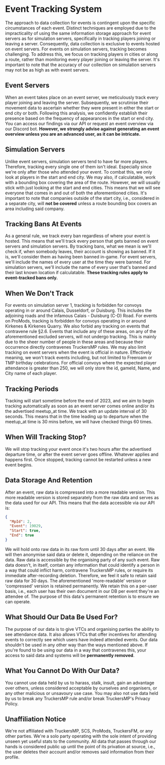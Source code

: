 # Event Tracking System

The approach to data collection for events is contingent upon the specific circumstances of each event. Distinct techniques are employed due to the impracticality of using the same information storage approach for event servers as for simulation servers, specifically in tracking players joining or leaving a server. Consequently, data collection is exclusive to events hosted on event servers. For events on simulation servers, tracking becomes challenging. To address this, we focus on tracking players in cities or along a route, rather than monitoring every player joining or leaving the server. It's important to note that the accuracy of our collection on simulation servers may not be as high as with event servers.

## Event Servers

When an event takes place on an event server, we meticulously track every player joining and leaving the server. Subsequently, we scrutinise their movement data to ascertain whether they were present in either the start or end city or both. Following this analysis, we confidently establish their presence based on the frequency of appearances in the start or end city. You can access our findings via our API or request an event overview via our Discord bot. **However, we strongly advise against generating an event overview unless you are an advanced user, as it can be intricate.**

## Simulation Servers

Unlike event servers, simulation servers tend to have far more players. Therefore, tracking every single one of them isn't ideal. Especially since we're only after those who attended your event. To combat this, we only look at players in the start and end city. We may also, if calculatable, work with a bounding box covering the area of the route. However, we will usually stick with just looking at the start and end cities. This means that we will see everyone that comes in and out of both the aforementioned cities. It's important to note that companies outside of the start city, i.e., considered in a separate city, will **not be covered** unless a route bounding box covers an area including said company.

## Tracking Bans At Events

As a general rule, we track every ban regardless of where your event is hosted. This means that we'll track every person that gets banned on event servers and simulation servers. By tracking bans, what we mean is we'll check if, when somebody leaves, their account is showing as banned. If it is, we'll consider them as having been banned in-game. For event servers, we'll include the names of every user at the time they were banned. For simulation servers, we'll include the name of every user that's banned and their last known location if calculatable. **These tracking rules apply to event-tracked bans only.**

## When We Don't Track

For events on simulation server 1, tracking is forbidden for convoys operating in or around Calais, Dusseldorf, or Duisburg. This includes the adjoining roads and the infamous Calais - Duisburg (C-D) Road. For events on ProMods, tracking is forbidden for convoys operating in or around Kirkenes & Kirkenes Quarry. We also forbid any tracking on events that contravene rule §2.6. Events that include any of these areas, on any of the aforementioned excluded servers, will not undergo tracking. This is mainly due to the sheer number of people in these areas and because their occurrence directly contravenes TruckersMP rules. We may also limit tracking on event servers when the event is official in nature. Effectively meaning, we won't track events including, but not limited to Freeroam or TMP birthday celebrations. For official convoys where the expected player attendance is greater than 250, we will only store the id, gameId, Name, and City name of each player.

## Tracking Periods

Tracking will start sometime before the end of 2023, and we aim to begin tracking automatically as soon as an event server comes online and/or its the advertised meetup_at time. We track with an update interval of 30 seconds. This means that in the time leading up to departure when the meetup_at time is 30 mins before, we will have checked things 60 times.

## When Will Tracking Stop?

We will stop tracking your event once it's two hours after the advertised departure time, or after the event server goes offline. Whatever applies and happens first. Once stopped, tracking cannot be restarted unless a new event begins.

## Data Storage And Retention

After an event, raw data is compressed into a more readable version. This more readable version is stored separately from the raw data and serves as the data used for our API. This means that the data accessible via our API is:

```json
{
  "MpId": 2,
  "Event": 19029,
  "Start": true,
  "End": true
}
```

We will hold onto raw data in its raw form until 30 days after an event. We will then anonymise said data or delete it, depending on the reliance on the data. Raw data is accessible by the organising party of any such event. Raw data doesn't, in itself, contain any information that could identify a person in a way that could inflict harm, contravene TruckersMP rules, or require its immediate after-recording deletion. Therefore, we feel it safe to retain said raw data for 30 days. The aforementioned 'more-readable' version or 'compressed' version is retained permanently. We retain this on a per-user basis, i.e., each user has their own document in our DB per event they're an attendee of. The purpose of this data's permanent retention is to ensure we can operate.

## What Should Our Data Be Used For?

The purpose of our data is to give VTCs and organising parties the ability to see attendance data. It also allows VTCs that offer incentives for attending events to correctly see which users have indeed attended events. Our data shouldn't be used in any other way than the ways mentioned above. If you're found to be using our data in a way that contravenes this, your access to said data and systems will be **permanently removed**.

## What You Cannot Do With Our Data?

You cannot use data held by us to harass, stalk, insult, gain an advantage over others, unless considered acceptable by ourselves and organisers, or any other malicious or unsavoury use case. You may also not use data held by us to break any TruckersMP rule and/or break TruckersMP's Privacy Policy.

## Unaffiliation Notice

We're not affiliated with TruckersMP, SCS, ProMods, TruckersFM, or any other parties. We're a solo party operating with the sole intent of providing unseen yet useful stats to the community. All data that passes through our hands is considered public up until the point of its privation at source, i.e., the user deletes their account and/or removes said information from their profile.
